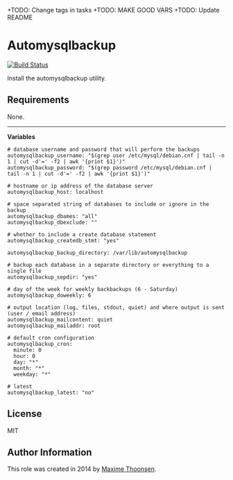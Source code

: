 +TODO: Change tags in tasks
+TODO: MAKE GOOD VARS
+TODO: Update README

Automysqlbackup
===============

[![Build Status](https://travis-ci.org/lyrasis/ansible-automysqlbackup-role.svg?branch=master)](https://travis-ci.org/MaximeThoonsen/ansible-automysqlbackup-role)

Install the automysqlbackup utility.

## Requirements

None.

---

**Variables**

```
# database username and password that will perform the backups
automysqlbackup_username: "$(grep user /etc/mysql/debian.cnf | tail -n 1 | cut -d'=' -f2 | awk '{print $1}')"
automysqlbackup_password: "$(grep password /etc/mysql/debian.cnf | tail -n 1 | cut -d'=' -f2 | awk '{print $1}')"

# hostname or ip address of the database server
automysqlbackup_host: localhost

# space separated string of databases to include or ignore in the backup
automysqlbackup_dbames: "all"
automysqlbackup_dbexclude: ""

# whether to include a create database statement
automysqlbackup_createdb_stmt: "yes"

automysqlbackup_backup_directory: /var/lib/automysqlbackup

# backup each database in a separate directory or everything to a single file
automysqlbackup_sepdir: "yes"

# day of the week for weekly backbackups (6 - Saturday)
automysqlbackup_doweekly: 6

# output location (log, files, stdout, quiet) and where output is sent (user / email address)
automysqlbackup_mailcontent: quiet
automysqlbackup_mailaddr: root

# default cron configuration
automysqlbackup_cron:
  minute: 0
  hour: 0
  day: "*"
  month: "*"
  weekday: "*"

# latest
automysqlbackup_latest: "no"

```

## License

MIT

## Author Information

This role was created in 2014 by [Maxime Thoonsen](https://twitter.com/MaximeThoonsen).
